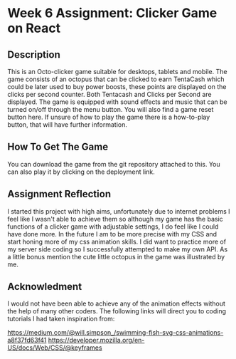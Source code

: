 <h1>Week 6 Assignment: Clicker Game on React</h1>

<h2>Description</h2>
This is an Octo-clicker game suitable for desktops, tablets and mobile. The game consists of an octopus that can be clicked to earn TentaCash which could be later used to buy power boosts, these points are displayed on the clicks per second counter. Both Tentacash and Clicks per Second are displayed. The game is equipped with sound effects and music that can be turned on/off through the menu button. You will also find a game reset button here. If unsure of how to play the game there is a how-to-play button, that will have further information.

<h2>How To Get The Game</h2>
You can download the game from the git repository attached to this. You can also play it by clicking on the deployment link.

<h2>Assignment Reflection</h2> 
I started this project with high aims, unfortunately due to internet problems I feel like I wasn't able to achieve them so although my game has the basic functions of a clicker game with adjustable settings, I do feel like I could have done more. In the future I am to be more precise with my CSS and start honing more of my css animation skills. I did want to practice more of my server side coding so I successfully attempted to make my own API. As a little bonus mention the cute little octopus in the game was illustrated by me. 
<h2>Acknowledment </h2>
I would not have been able to achieve any of the animation effects without the help of many other coders. The following links will direct you to coding tutorials I had taken inspiration from:

https://medium.com/@will.simpson_/swimming-fish-svg-css-animations-a8f37fd63f41
https://developer.mozilla.org/en-US/docs/Web/CSS/@keyframes
